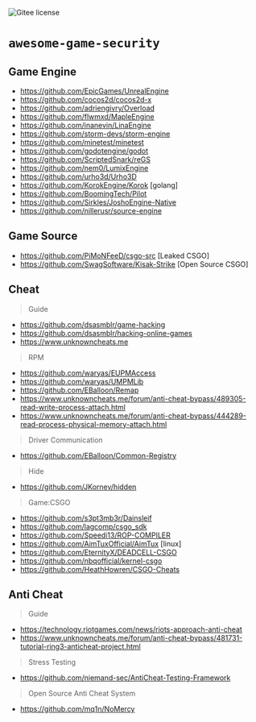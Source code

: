 ![Gitee license](https://img.shields.io/badge/license-MIT-blue.svg)
# `awesome-game-security`

## Game Engine
- https://github.com/EpicGames/UnrealEngine
- https://github.com/cocos2d/cocos2d-x
- https://github.com/adriengivry/Overload
- https://github.com/flwmxd/MapleEngine
- https://github.com/inanevin/LinaEngine
- https://github.com/storm-devs/storm-engine
- https://github.com/minetest/minetest
- https://github.com/godotengine/godot
- https://github.com/ScriptedSnark/reGS
- https://github.com/nem0/LumixEngine
- https://github.com/urho3d/Urho3D
- https://github.com/KorokEngine/Korok [golang]
- https://github.com/BoomingTech/Pilot
- https://github.com/Sirkles/JoshoEngine-Native
- https://github.com/nillerusr/source-engine


## Game Source
- https://github.com/PiMoNFeeD/csgo-src [Leaked CSGO]
- https://github.com/SwagSoftware/Kisak-Strike [Open Source CSGO]


## Cheat
> Guide
- https://github.com/dsasmblr/game-hacking
- https://github.com/dsasmblr/hacking-online-games
- https://www.unknowncheats.me

> RPM
- https://github.com/waryas/EUPMAccess
- https://github.com/waryas/UMPMLib
- https://github.com/EBalloon/Remap
- https://www.unknowncheats.me/forum/anti-cheat-bypass/489305-read-write-process-attach.html
- https://www.unknowncheats.me/forum/anti-cheat-bypass/444289-read-process-physical-memory-attach.html

> Driver Communication
- https://github.com/EBalloon/Common-Registry

> Hide
- https://github.com/JKornev/hidden

> Game:CSGO
- https://github.com/s3pt3mb3r/Dainsleif
- https://github.com/lagcomp/csgo_sdk
- https://github.com/Speedi13/ROP-COMPILER
- https://github.com/AimTuxOfficial/AimTux [linux]
- https://github.com/EternityX/DEADCELL-CSGO
- https://github.com/nbqofficial/kernel-csgo
- https://github.com/HeathHowren/CSGO-Cheats


## Anti Cheat
> Guide
- https://technology.riotgames.com/news/riots-approach-anti-cheat
- https://www.unknowncheats.me/forum/anti-cheat-bypass/481731-tutorial-ring3-anticheat-project.html

> Stress Testing
- https://github.com/niemand-sec/AntiCheat-Testing-Framework

> Open Source Anti Cheat System
- https://github.com/mq1n/NoMercy



